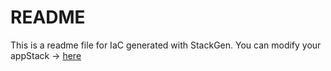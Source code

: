 # README
This is a readme file for IaC generated with StackGen.
You can modify your appStack -> [here](http://main.dev.stackgen.com/appstacks/6cdc3de1-be34-484c-8ab9-ffc1af59024e)
